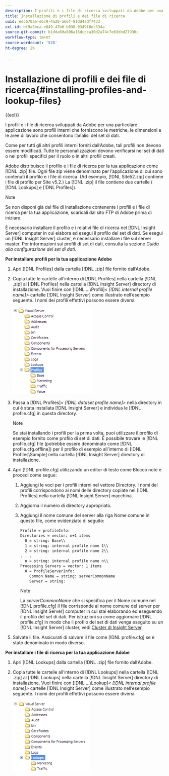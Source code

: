 ```yaml
---
description: I profili e i file di ricerca sviluppati da Adobe per una particolare applicazione sono profili interni che forniscono le metriche, le dimensioni e le aree di lavoro che consentono l’analisi del set di dati.
title: Installazione di profili e dei file di ricerca
uuid: edc670a6-ebc9-4a20-a66f-81dd4adf7433
exl-id: bf9a3bca-e849-47b6-b038-0349f8ec334a
source-git-commit: b1dda69a606a16dccca30d2a74c7e63dbd27936c
workflow-type: tm+mt
source-wordcount: '528'
ht-degree: 2%

---
```


# Installazione di profili e dei file di ricerca{#installing-profiles-and-lookup-files}

{{eol}}

I profili e i file di ricerca sviluppati da Adobe per una particolare applicazione sono profili interni che forniscono le metriche, le dimensioni e le aree di lavoro che consentono l’analisi del set di dati.

Come per tutti gli altri profili interni forniti dall’Adobe, tali profili non devono essere modificati. Tutte le personalizzazioni devono verificarsi nel set di dati o nei profili specifici per il ruolo o in altri profili creati.

Adobe distribuisce il profilo e i file di ricerca per la tua applicazione come [!DNL .zip] file. Ogni file zip viene denominato per l’applicazione di cui sono contenuti il profilo e i file di ricerca. (Ad esempio, [!DNL Site52.zip] contiene i file di profilo per Site v5.2.) La [!DNL .zip] il file contiene due cartelle ( [!DNL Lookups] e [!DNL Profiles]).

>[!NOTE]
>
>Se non disponi già del file di installazione contenente i profili e i file di ricerca per la tua applicazione, scaricali dal sito FTP di Adobe prima di iniziare.

È necessario installare il profilo e i relativi file di ricerca nel [!DNL Insight Server] computer in cui elabora ed esegui il profilo del set di dati. Se esegui un [!DNL Insight Server] cluster, è necessario installare i file sul server master. Per informazioni sui profili di set di dati, consulta la sezione *Guida alla configurazione del set di dati*.

**Per installare profili per la tua applicazione Adobe**

1. Apri [!DNL Profiles] dalla cartella [!DNL .zip] file fornito dall’Adobe.

1. Copia tutte le cartelle all’interno di [!DNL Profiles] nella cartella [!DNL .zip] al [!DNL Profiles] nella cartella [!DNL Insight Server] directory di installazione. Vuoi finire con [!DNL ...\Profili\]*&lt; [!DNL internal profile name]>* cartelle [!DNL Insight Server] come illustrato nell’esempio seguente. I nomi dei profili effettivi possono essere diversi.

   ![](assets/win_installprofiles.png)

1. Passa a  [!DNL Profiles\]*&lt; [!DNL dataset profile name]>* nella directory in cui è stata installata [!DNL Insight Server] e individua le [!DNL profile.cfg] in questa directory.

   >[!NOTE]
   >
   >Se stai installando i profili per la prima volta, puoi utilizzare il profilo di esempio fornito come profilo di set di dati. È possibile trovare le [!DNL profile.cfg] file (potrebbe essere denominato come [!DNL profile.cfg.offline]) per il profilo di esempio all’interno di [!DNL Profiles\Sample] nella cartella [!DNL Insight Server] directory di installazione.

1. Apri [!DNL profile.cfg] utilizzando un editor di testo come Blocco note e procedi come segue:

   1. Aggiungi le voci per i profili interni nel vettore Directory. I nomi dei profili corrispondono ai nomi delle directory copiate nel [!DNL Profiles] nella cartella [!DNL Insight Server] macchina.

   1. Aggiorna il numero di directory appropriato.
   1. Aggiungi il nome comune del server alla riga Nome comune in questo file, come evidenziato di seguito:

      ```
      Profile = profileInfo: 
      Directories = vector: n+1 items
        0 = string: Base\\
        1 = string: internal profile name 1\\
        2 = string: internal profile name 2\\
      . . .
        n = string: internal profile name n\\
      Processing Servers = vector: 1 items
        0 = ProfileServerInfo: 
          Common Name = string: serverCommonName
          Server = string: 
      ```

      >[!NOTE]
      >
      >La *serverCommonName* che si specifica per il Nome comune nel [!DNL profile.cfg] il file corrisponde al nome comune del server per [!DNL Insight Server] computer in cui stai elaborando ed eseguendo il profilo del set di dati. Per istruzioni su come aggiornare [!DNL profile.cfg] in modo che il profilo del set di dati venga eseguito su un [!DNL Insight Server] cluster, vedi [Cluster di Insight Server](../../../../home/c-inst-svr/c-install-ins-svr/c-ins-svr-clstrs/c-abt-ins-svr-clsters.md).

1. Salvate il file. Assicurati di salvare il file come [!DNL profile.cfg] se è stato denominato in modo diverso.

**Per installare i file di ricerca per la tua applicazione Adobe**

1. Apri [!DNL Lookups] dalla cartella [!DNL .zip] file fornito dall’Adobe.

1. Copia tutte le cartelle all’interno di [!DNL Lookups] nella cartella [!DNL .zip] al [!DNL Lookups] nella cartella [!DNL Insight Server] directory di installazione. Vuoi finire con [!DNL ...\Lookup\]*&lt; [!DNL internal profile name]>* cartelle [!DNL Insight Server] come illustrato nell’esempio seguente. I nomi dei profili effettivi possono essere diversi.

   ![](assets/win_installLookups.png)
